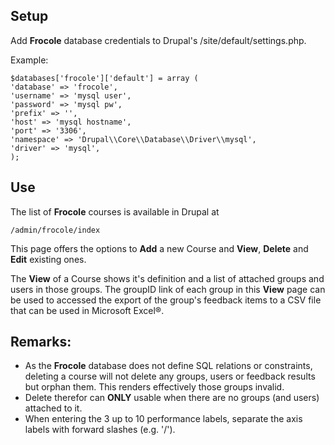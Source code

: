 ## Setup

Add **Frocole** database credentials to Drupal's /site/default/settings.php.

Example: 

    $databases['frocole']['default'] = array (
    'database' => 'frocole',
    'username' => 'mysql user',
    'password' => 'mysql pw',
    'prefix' => '',
    'host' => 'mysql hostname',
    'port' => '3306',
    'namespace' => 'Drupal\\Core\\Database\\Driver\\mysql',
    'driver' => 'mysql',
    );

## Use
The list of **Frocole** courses is available in Drupal at

    /admin/frocole/index

This page offers the options to **Add** a new Course and **View**, **Delete** and **Edit** existing ones.

The **View** of a Course shows it's definition and a list of attached groups and users in those groups. 
The groupID link of each group in this **View** page can be used to accessed the export of the group's feedback items to a CSV file that can be used in Microsoft Excel®.

## Remarks:
* As the **Frocole** database does not define SQL relations or constraints, deleting a course will not delete any groups, users or feedback results but orphan them. This renders effectively those groups invalid. 
* Delete therefor can **ONLY** usable when there are no groups (and users) attached to it.
* When entering the 3 up to 10 performance labels, separate the axis labels with forward slashes (e.g. '/'). 
